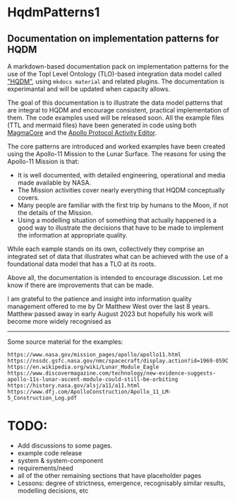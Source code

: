 # HqdmPatterns1
## Documentation on implementation patterns for HQDM

A markdown-based documentation pack on implementation patterns for the use of the Topl Level Ontology (TLO)-based integration data model called ["HQDM"](https://www.oreilly.com/library/view/developing-high-quality/9780123751065/), using ```mkdocs material``` and related plugins.  The documentation is experimantal and will be updated when capacity allows.

The goal of this documentation is to illustrate the data model patterns that are integral to HQDM and encourage consistent, practical implementation of them.  The code examples used will be released soon.  All the example files (TTL and mermaid files) have been generated in code using both [MagmaCore](https://github.com/ClimbingAl/MagmaCore) and the [Apollo Protocol Activity Editor](https://apollo-protocol.github.io/4d-activity-editor/).

The core patterns are introduced and worked examples have been created using the Apollo-11 Mission to the Lunar Surface.  The reasons for using the Apollo-11 Mission is that:

- It is well documented, with detailed engineering, operational and media made available by NASA.
- The Mission activities cover nearly everything that HQDM conceptually covers.
- Many people are familiar with the first trip by humans to the Moon, if not the details of the Mission.
- Using a modelling situation of something that actually happened is a good way to illustrate the decisions that have to be made to implement the information at appropriate quality.

While each eample stands on its own, collectively they comprise an integrated set of data that illustrates what can be achieved with the use of a foundational data model that has a TLO at its roots.

Above all, the documentation is intended to encourage discussion.  Let me know if there are improvements that can be made.

I am grateful to the patience and insight into information quality management offered to me by Dr Matthew West over the last 8 years.  Matthew passed away in early August 2023 but hopefully his work will become more widely recognised as 

--------------------------------------------------------------

Some source material for the examples:

    https://www.nasa.gov/mission_pages/apollo/apollo11.html
    https://nssdc.gsfc.nasa.gov/nmc/spacecraft/display.action?id=1969-059C
    https://en.wikipedia.org/wiki/Lunar_Module_Eagle
    https://www.discovermagazine.com/technology/new-evidence-suggests-apollo-11s-lunar-ascent-module-could-still-be-orbiting
    https://history.nasa.gov/alsj/a11/a11.html
    https://www.dfj.com/ApolloConstruction/Apollo_11_LM-5_Construction_Log.pdf


# TODO:
- Add discussions to some pages.
- example code release
- system & system-component
- requirements/need
- all of the other remaining sections that have placeholder pages
- Lessons: degree of strictness, emergence, recognisably similar results, modelling decisions, etc
